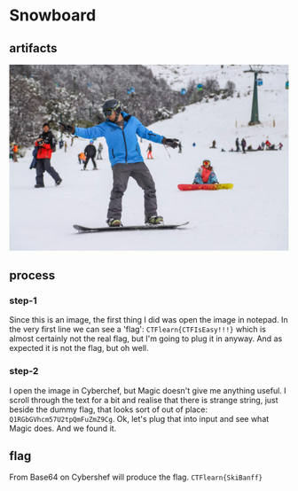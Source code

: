 # Snowboard

## artifacts
<img src="Snowboard.jpg">

## process

### step-1
Since this is an image, the first thing I did was open the image in notepad. 
In the very first line we can see a 'flag': `CTFlearn{CTFIsEasy!!!}` which is almost certainly not the real flag, but I'm going to plug it in anyway. 
And as expected it is not the flag, but oh well. 

### step-2
I open the image in Cyberchef, but Magic doesn't give me anything useful. 
I scroll through the text for a bit and realise that there is strange string, just beside the dummy flag, that looks sort of out of place: `Q1RGbGVhcm57U2tpQmFuZmZ9Cg`. 
Ok, let's plug that into input and see what Magic does. And we found it.

## flag
From Base64 on Cybershef will produce the flag. `CTFlearn{SkiBanff}`
